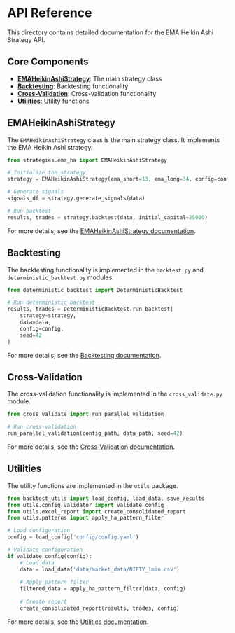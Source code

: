 # API Reference

This directory contains detailed documentation for the EMA Heikin Ashi Strategy API.

## Core Components

- **[EMAHeikinAshiStrategy](ema_ha_strategy.md)**: The main strategy class
- **[Backtesting](backtesting.md)**: Backtesting functionality
- **[Cross-Validation](cross_validation.md)**: Cross-validation functionality
- **[Utilities](utilities.md)**: Utility functions

## EMAHeikinAshiStrategy

The `EMAHeikinAshiStrategy` class is the main strategy class. It implements the EMA Heikin Ashi strategy.

```python
from strategies.ema_ha import EMAHeikinAshiStrategy

# Initialize the strategy
strategy = EMAHeikinAshiStrategy(ema_short=13, ema_long=34, config=config)

# Generate signals
signals_df = strategy.generate_signals(data)

# Run backtest
results, trades = strategy.backtest(data, initial_capital=25000)
```

For more details, see the [EMAHeikinAshiStrategy documentation](ema_ha_strategy.md).

## Backtesting

The backtesting functionality is implemented in the `backtest.py` and `deterministic_backtest.py` modules.

```python
from deterministic_backtest import DeterministicBacktest

# Run deterministic backtest
results, trades = DeterministicBacktest.run_backtest(
    strategy=strategy,
    data=data,
    config=config,
    seed=42
)
```

For more details, see the [Backtesting documentation](backtesting.md).

## Cross-Validation

The cross-validation functionality is implemented in the `cross_validate.py` module.

```python
from cross_validate import run_parallel_validation

# Run cross-validation
run_parallel_validation(config_path, data_path, seed=42)
```

For more details, see the [Cross-Validation documentation](cross_validation.md).

## Utilities

The utility functions are implemented in the `utils` package.

```python
from backtest_utils import load_config, load_data, save_results
from utils.config_validator import validate_config
from utils.excel_report import create_consolidated_report
from utils.patterns import apply_ha_pattern_filter

# Load configuration
config = load_config('config/config.yaml')

# Validate configuration
if validate_config(config):
    # Load data
    data = load_data('data/market_data/NIFTY_1min.csv')
    
    # Apply pattern filter
    filtered_data = apply_ha_pattern_filter(data, config)
    
    # Create report
    create_consolidated_report(results, trades, config)
```

For more details, see the [Utilities documentation](utilities.md).
